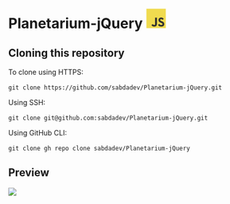 # Planetarium-jQuery <img src="https://raw.githubusercontent.com/devicons/devicon/master/icons/javascript/javascript-original.svg" alt="javascript" width="40" height="40"/>

## Cloning this repository

To clone using HTTPS:
```
git clone https://github.com/sabdadev/Planetarium-jQuery.git
```
Using SSH:
```
git clone git@github.com:sabdadev/Planetarium-jQuery.git
```
Using GitHub CLI:
```
git clone gh repo clone sabdadev/Planetarium-jQuery
```

## Preview
<img src="https://github.com/sabdadev/Planetarium-jQuery/blob/master/planetarium.gif">

